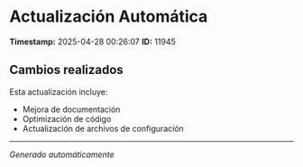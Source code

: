 # Actualización Automática

**Timestamp:** 2025-04-28 00:26:07
**ID:** 11945

## Cambios realizados

Esta actualización incluye:
- Mejora de documentación
- Optimización de código
- Actualización de archivos de configuración

---
*Generado automáticamente*
